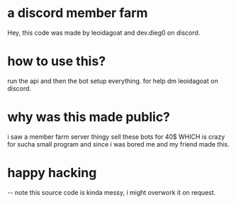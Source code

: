 
# a discord member farm
Hey, this code was made by leoidagoat and dev.dieg0 on discord.
# how to use this?
run the api and then the bot setup everything.
for help dm leoidagoat on discord.
# why was this made public?
i saw a member farm server thingy sell these bots for 40$ WHICH is crazy for sucha small program and since i was bored me and my friend made this.
# happy hacking
-- note this source code is kinda messy, i might overwork it on request.
